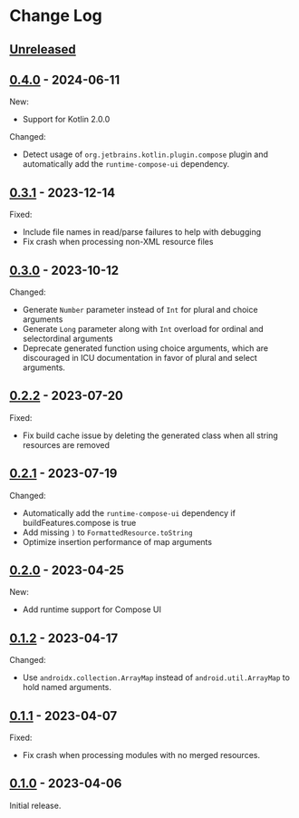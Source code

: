 # Change Log

## [Unreleased]

## [0.4.0] - 2024-06-11

New:

- Support for Kotlin 2.0.0

Changed:

- Detect usage of `org.jetbrains.kotlin.plugin.compose` plugin and automatically add
  the `runtime-compose-ui` dependency.


## [0.3.1] - 2023-12-14

Fixed:

- Include file names in read/parse failures to help with debugging
- Fix crash when processing non-XML resource files

## [0.3.0] - 2023-10-12

Changed:

- Generate `Number` parameter instead of `Int` for plural and choice arguments
- Generate `Long` parameter along with `Int` overload for ordinal and selectordinal arguments
- Deprecate generated function using choice arguments, which are discouraged in ICU documentation in
  favor of plural and select arguments.

## [0.2.2] - 2023-07-20

Fixed:

- Fix build cache issue by deleting the generated class when all string resources are removed

## [0.2.1] - 2023-07-19

Changed:

- Automatically add the `runtime-compose-ui` dependency if buildFeatures.compose is true
- Add missing `)` to `FormattedResource.toString`
- Optimize insertion performance of map arguments

## [0.2.0] - 2023-04-25

New:

- Add runtime support for Compose UI

## [0.1.2] - 2023-04-17

Changed:

- Use `androidx.collection.ArrayMap` instead of `android.util.ArrayMap` to hold named arguments.

## [0.1.1] - 2023-04-07

Fixed:

- Fix crash when processing modules with no merged resources.

## [0.1.0] - 2023-04-06

Initial release.


[Unreleased]: https://github.com/cashapp/paraphrase/compare/0.4.0...HEAD
[0.4.0]: https://github.com/cashapp/paraphrase/releases/tag/0.4.0
[0.3.1]: https://github.com/cashapp/paraphrase/releases/tag/0.3.1
[0.3.0]: https://github.com/cashapp/paraphrase/releases/tag/0.3.0
[0.2.2]: https://github.com/cashapp/paraphrase/releases/tag/0.2.2
[0.2.1]: https://github.com/cashapp/paraphrase/releases/tag/0.2.1
[0.2.0]: https://github.com/cashapp/paraphrase/releases/tag/0.2.0
[0.1.2]: https://github.com/cashapp/paraphrase/releases/tag/0.1.2
[0.1.1]: https://github.com/cashapp/paraphrase/releases/tag/0.1.1
[0.1.0]: https://github.com/cashapp/paraphrase/releases/tag/0.1.0
